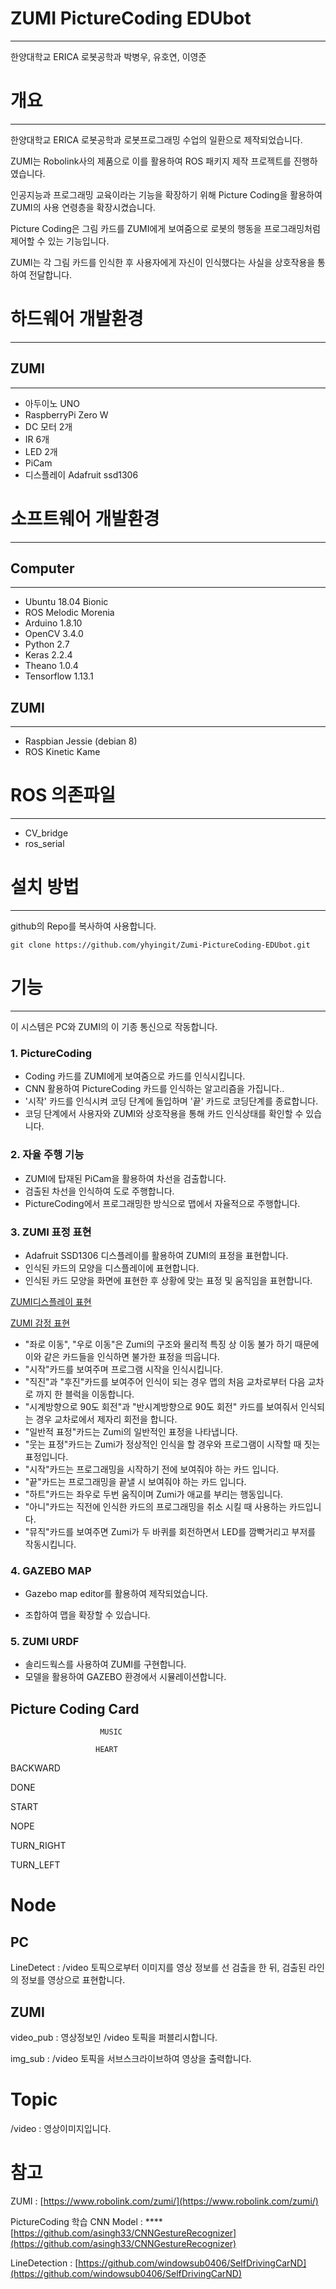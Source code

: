 # ZUMI PictureCoding EDUbot

---

한양대학교 ERICA 로봇공학과 박병우, 유호연, 이영준 

# 개요

---

한양대학교 ERICA 로봇공학과 로봇프로그래밍 수업의 일환으로 제작되었습니다. 

ZUMI는 Robolink사의 제품으로 이를 활용하여 ROS 패키지 제작 프로젝트를 진행하였습니다.

인공지능과 프로그래밍 교육이라는 기능을 확장하기 위해 Picture Coding을 활용하여 ZUMI의 사용 연령층을 확장시켰습니다.

Picture Coding은 그림 카드를 ZUMI에게 보여줌으로 로봇의 행동을 프로그래밍처럼 제어할 수 있는 기능입니다.

ZUMI는 각 그림 카드를 인식한 후 사용자에게 자신이 인식했다는 사실을 상호작용을 통하여 전달합니다.

# 하드웨어 개발환경

---

## ZUMI

---

- 아두이노 UNO
- RaspberryPi Zero W
- DC 모터 2개
- IR 6개
- LED 2개
- PiCam
- 디스플레이 Adafruit ssd1306

# 소프트웨어 개발환경

---

## Computer

---

- Ubuntu 18.04 Bionic
- ROS Melodic Morenia
- Arduino 1.8.10
- OpenCV 3.4.0
- Python 2.7
- Keras 2.2.4
- Theano 1.0.4
- Tensorflow 1.13.1

## ZUMI

---

- Raspbian Jessie (debian 8)
- ROS Kinetic Kame

# ROS 의존파일

---

- CV_bridge
- ros_serial

# 설치 방법

---

github의 Repo를 복사하여 사용합니다.

    git clone https://github.com/yhyingit/Zumi-PictureCoding-EDUbot.git

# 기능

---

이 시스템은 PC와 ZUMI의 이 기종 통신으로 작동합니다.

### 1. PictureCoding

- Coding 카드를 ZUMI에게 보여줌으로 카드를 인식시킵니다.
- CNN 활용하여 PictureCoding 카드를 인식하는 알고리즘을 가집니다..
- '시작' 카드를 인식시켜 코딩 단계에 돌입하며 '끝' 카드로 코딩단계를 종료합니다.
- 코딩 단계에서 사용자와 ZUMI와 상호작용을 통해 카드 인식상태를 확인할 수 있습니다.

### 2. 자율 주행 기능

- ZUMI에 탑재된 PiCam을 활용하여 차선을 검출합니다.
- 검출된 차선을 인식하여 도로 주행합니다.
- PictureCoding에서 프로그래밍한 방식으로 맵에서 자율적으로 주행합니다.

### 3. ZUMI 표정 표현

- Adafruit SSD1306 디스플레이를 활용하여 ZUMI의 표정을 표현합니다.
- 인식된 카드의 모양을 디스플레이에 표현합니다.
- 인식된 카드 모양을 화면에 표현한 후 상황에 맞는 표정 및 움직임을 표현합니다.

[ ZUMI디스플레이 표현](https://www.notion.so/50861e024bcd44c2af302d7f1b26876c)

[ZUMI 감정 표현](https://www.notion.so/98cd471a58834eaf897d699f9848e860)

- "좌로 이동", "우로 이동"은 Zumi의 구조와 물리적 특징 상 이동 불가 하기 때문에 이와 같은 카드들을 인식하면 불가한 표정을 띄웁니다.
- "시작"카드를 보여주며 프로그램 시작을 인식시킵니다.
- "직진"과 "후진"카드를 보여주어 인식이 되는 경우 맵의 처음 교차로부터 다음 교차로 까지  한 블럭을 이동합니다.
- "시계방향으로 90도 회전"과 "반시계방향으로 90도 회전" 카드를 보여줘서 인식되는 경우 교차로에서 제자리 회전을 합니다.
- "일반적 표정"카드는 Zumi의 일반적인 표정을 나타냅니다.
- "웃는 표정"카드는 Zumi가 정상적인 인식을 할 경우와 프로그램이 시작할 때 짓는 표정입니다.
- "시작"카드는 프로그래밍을 시작하기 전에 보여줘야 하는 카드 입니다.
- "끝"카드는 프로그래밍을 끝낼 시 보여줘야 하는 카드 입니다.
- "하트"카드는 좌우로 두번 움직이며 Zumi가 애교를 부리는 행동입니다.
- "아니"카드는 직전에 인식한 카드의 프로그래밍을 취소 시킬 때 사용하는 카드입니다.
- "뮤직"카드를 보여주면 Zumi가 두 바퀴를 회전하면서 LED를 깜빡거리고 부저를 작동시킵니다.

### 4. GAZEBO MAP

- Gazebo map editor를 활용하여 제작되었습니다.
- 조합하여 맵을 확장할 수 있습니다.

    [](https://www.notion.so/3fee53cae75d4807bcd86133c4ae3602#57b3d9c3dc4146f6bd9307182ae32ca2)

### 5. ZUMI URDF

- 솔리드웍스를 사용하여 ZUMI를 구현합니다.
- 모델을 활용하여 GAZEBO 환경에서 시뮬레이션합니다.

[](https://www.notion.so/3fee53cae75d4807bcd86133c4ae3602#695a469df8ad4461b020901b0521d5b2)

## Picture Coding Card

[](https://www.notion.so/3fee53cae75d4807bcd86133c4ae3602#bcd123a0c8b245a981c8d927e5620c05)

                        MUSIC

[](https://www.notion.so/3fee53cae75d4807bcd86133c4ae3602#eeb7da2c9983457e93d739ea06bd8c22)

                       HEART

[](https://www.notion.so/3fee53cae75d4807bcd86133c4ae3602#439a102215e545c78f9ec366df60332a)

BACKWARD

[](https://www.notion.so/3fee53cae75d4807bcd86133c4ae3602#799fac1030dc4e5eb6465d57bccd10be)

DONE

[](https://www.notion.so/3fee53cae75d4807bcd86133c4ae3602#f9d9c496d61c46fb9ab52543eeca36df)

START

[](https://www.notion.so/3fee53cae75d4807bcd86133c4ae3602#8cb86ef6bc01492f961e666a143033ef)

NOPE

[](https://www.notion.so/3fee53cae75d4807bcd86133c4ae3602#02365b2778cb42baafe083903fdd66bd)

TURN_RIGHT

[](https://www.notion.so/3fee53cae75d4807bcd86133c4ae3602#829826bd4cb44a2fb3f6ef9544eb2d1b)

TURN_LEFT

# Node

## PC

LineDetect : /video 토픽으로부터 이미지를 영상 정보를 선 검출을 한 뒤, 검출된 라인의 정보를 영상으로 표현합니다.

## ZUMI

video_pub :  영상정보인 /video 토픽을 퍼블리시합니다.

img_sub : /video 토픽을 서브스크라이브하여 영상을 출력합니다.

# Topic

/video : 영상이미지입니다.

# 참고

ZUMI : [https://www.robolink.com/zumi/](https://www.robolink.com/zumi/)

PictureCoding 학습 CNN Model : ****[https://github.com/asingh33/CNNGestureRecognizer](https://github.com/asingh33/CNNGestureRecognizer)

LineDetection : [https://github.com/windowsub0406/SelfDrivingCarND](https://github.com/windowsub0406/SelfDrivingCarND)
